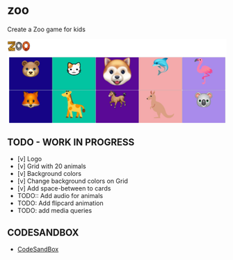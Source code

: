 # zoo
Create a Zoo game for kids

![Zoo Landingpage](https://github.com/dianavile/zoo/blob/main/assets/Zoo-Game.JPG)


## TODO - WORK IN PROGRESS
-  [v] Logo
-  [v] Grid with 20 animals
-  [v] Background colors
-  [v] Change background colors on Grid
-  [v] Add space-between to cards
- TODO:: Add audio for animals
- TODO: Add flipcard animation
- TODO: add media queries


## CODESANDBOX 
- [CodeSandBox](https://codesandbox.io/s/musing-kalam-mh03s)
